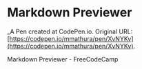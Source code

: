 # Markdown Previewer
 _A Pen created at CodePen.io. Original URL: [https://codepen.io/mmathura/pen/XvNYKv](https://codepen.io/mmathura/pen/XvNYKv).

 Markdown Previewer - FreeCodeCamp